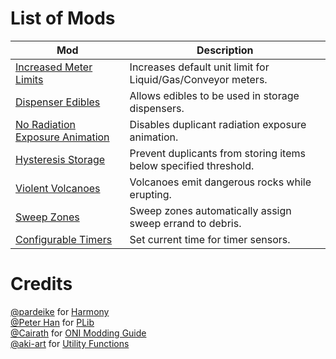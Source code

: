 # List of Mods
|**Mod**|**Description**|
|---|---|
|[Increased Meter Limits](https://steamcommunity.com/sharedfiles/filedetails/?id=2839508628)|Increases default unit limit for Liquid/Gas/Conveyor meters.|
|[Dispenser Edibles](https://steamcommunity.com/sharedfiles/filedetails/?id=2839845786)|Allows edibles to be used in storage dispensers.|
|[No Radiation Exposure Animation](https://steamcommunity.com/sharedfiles/filedetails/?id=2843427720)|Disables duplicant radiation exposure animation.|
|[Hysteresis Storage](https://steamcommunity.com/sharedfiles/filedetails/?id=2875347670)|Prevent duplicants from storing items below specified threshold.|
|[Violent Volcanoes](https://steamcommunity.com/sharedfiles/filedetails/?id=2895288475)|Volcanoes emit dangerous rocks while erupting.|
|[Sweep Zones](https://steamcommunity.com/sharedfiles/filedetails/?id=2897886291)|Sweep zones automatically assign sweep errand to debris.|
|[Configurable Timers](https://steamcommunity.com/sharedfiles/filedetails/?id=2904048344)|Set current time for timer sensors.|

# Credits
[@pardeike](https://github.com/pardeike) for [Harmony](https://github.com/pardeike/Harmony)  
[@Peter Han](https://github.com/peterhaneve) for [PLib](https://github.com/peterhaneve/ONIMods/tree/main/PLib)  
[@Cairath](https://github.com/Cairath) for [ONI Modding Guide](https://github.com/Cairath/Oxygen-Not-Included-Modding)  
[@aki-art](https://github.com/aki-art) for [Utility Functions](https://github.com/aki-art/ONI-Mods/tree/master/Futility)  
